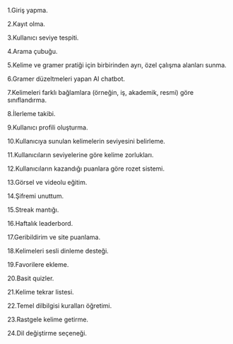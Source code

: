 1.Giriş yapma.

2.Kayıt olma.

3.Kullanıcı seviye tespiti.

4.Arama çubuğu.

5.Kelime ve gramer pratiği için birbirinden ayrı, özel çalışma alanları sunma.

6.Gramer düzeltmeleri yapan AI chatbot.

7.Kelimeleri farklı bağlamlara (örneğin, iş, akademik, resmi) göre sınıflandırma.

8.İlerleme takibi.

9.Kullanıcı profili oluşturma.

10.Kullanıcıya sunulan kelimelerin seviyesini belirleme.

11.Kullanıcıların seviyelerine göre kelime zorlukları.

12.Kullanıcıların kazandığı puanlara göre rozet sistemi.

13.Görsel ve videolu eğitim.

14.Şifremi unuttum.

15.Streak mantığı.

16.Haftalık leaderbord.

17.Geribildirim ve site puanlama.

18.Kelimeleri sesli dinleme desteği.

19.Favorilere ekleme.

20.Basit quizler.

21.Kelime tekrar listesi.

22.Temel dilbilgisi kuralları öğretimi.

23.Rastgele kelime getirme.

24.Dil değiştirme seçeneği.


